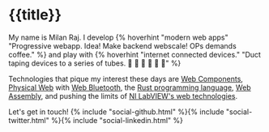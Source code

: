 # {{title}}

<amp-img width="700" height="500" layout="responsive" src="/assets/images/leap_quadrotor.png"></amp-img>

My name is Milan Raj. I develop {% hoverhint "modern web apps" "Progressive webapp.&#10;Idea! Make backend webscale!&#10;OPs demands coffee." %} and play with {% hoverhint "internet connected devices." "Duct taping devices to a series of tubes.&#10;&#x1F986; &#x1F4FC; &#x1F4F1; &#x1F488; &#x1F488; &#x1F488;" %}

Technologies that pique my interest these days are [Web Components][web_components], [Physical Web][physical_web] with [Web Bluetooth][web_bluetooth], the [Rust programming language][rust], [Web Assembly][wasm], and pushing the limits of [NI LabVIEW's web technologies][labview_web_services].

Let's get in touch! {% include "social-github.html" %}{% include "social-twitter.html" %}{% include "social-linkedin.html" %}

[web_components]: https://webcomponents.org/
[physical_web]: https://google.github.io/physical-web/
[web_bluetooth]: https://www.w3.org/community/web-bluetooth/
[rust]: https://www.rust-lang.org/
[wasm]: https://webassembly.org/
[labview_web_services]: https://decibel.ni.com/content/groups/web-services
